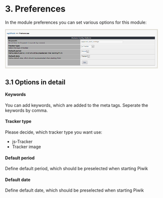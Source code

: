 # 3. Preferences

In the module preferences you can set various options for this module:<br/>

![](../assets/3preferences.png)

## 3.1 Options in detail
#### Keywords
You can add keywords, which are added to the meta tags. Seperate the keywords by comma.

#### Tracker type
Please decide, which tracker type you want use:
* js-Tracker
* Tracker image

#### Default period
Define default period, which should be preselected when starting Piwik

#### Default date
Define default date, which should be preselected when starting Piwik

